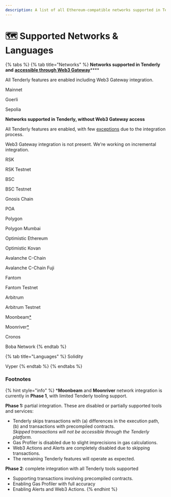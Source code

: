 ```yaml
---
description: A list of all Ethereum-compatible networks supported in Tenderly
---
```


# 🗺 Supported Networks & Languages

{% tabs %}
{% tab title="Networks" %}
**Networks supported in Tenderly and** [**accessible through Web3 Gateway**](http://blog.tenderly.co/how-to-deploy-smart-contracts-with-hardhat-and-tenderly/)****

All Tenderly features are enabled including Web3 Gateway integration.

<img src=".gitbook/assets/Icon_Mainnet.svg" alt="" data-size="line">Mainnet

<img src=".gitbook/assets/Icon_gorli.svg" alt="" data-size="line">Goerli

<img src=".gitbook/assets/Icon_sepolia.svg" alt="" data-size="line">Sepolia



**Networks supported in Tenderly, without Web3 Gateway access**

All Tenderly features are enabled, with few [exceptions](supported-networks-and-languages.md#footnotes) due to the integration process.

Web3 Gateway integration is not present. We're working on incremental integration.

<img src=".gitbook/assets/Icon_RSK.svg" alt="" data-size="line">RSK

<img src=".gitbook/assets/Icon_RSK Testnet-.svg" alt="" data-size="line">RSK Testnet

<img src=".gitbook/assets/Icon_BSC.svg" alt="" data-size="line">BSC

<img src=".gitbook/assets/Icon_BSC Testnet.svg" alt="" data-size="line">BSC Testnet

<img src=".gitbook/assets/Icon_gnosis.svg" alt="" data-size="line">Gnosis Chain

<img src=".gitbook/assets/Icon_POA.svg" alt="" data-size="line">POA

<img src=".gitbook/assets/Icon_Polygon.svg" alt="" data-size="line">Polygon

<img src=".gitbook/assets/Icon_Polygon Mumbai-.svg" alt="" data-size="line">Polygon Mumbai

<img src=".gitbook/assets/Icon_Optimistic Ethereum-.svg" alt="" data-size="line">Optimistic Ethereum

<img src=".gitbook/assets/Icon_Optimistic Kovan-.svg" alt="" data-size="line">Optimistic Kovan

<img src=".gitbook/assets/Icon_Avalanche C-Chain.svg" alt="" data-size="line">Avalanche C-Chain

<img src=".gitbook/assets/Icon_Avalanche.svg" alt="" data-size="line">Avalanche C-Chain Fuji

<img src=".gitbook/assets/Icon_fantom.svg" alt="" data-size="line">Fantom

<img src=".gitbook/assets/Icon_fantom testnet.svg" alt="" data-size="line">Fantom Testnet

<img src=".gitbook/assets/Icon_arbitrum.svg" alt="" data-size="line">Arbitrum

<img src=".gitbook/assets/Icon_arbitrum testnet.svg" alt="" data-size="line">Arbitrum Testnet

<img src=".gitbook/assets/Moonbeam.svg" alt="" data-size="line">Moonbeam[\*](supported-networks-and-languages.md#footnotes)

<img src=".gitbook/assets/Moonriver (1).svg" alt="" data-size="line">Moonriver[\*](supported-networks-and-languages.md#footnotes)

<img src=".gitbook/assets/Cronos.svg" alt="" data-size="line">Cronos

<img src=".gitbook/assets/Boba.svg" alt="" data-size="line">Boba Network
{% endtab %}

{% tab title="Languages" %}
<img src=".gitbook/assets/Icon_solidity.svg" alt="" data-size="line">Solidity

<img src=".gitbook/assets/Icon_vyper.svg" alt="" data-size="line">Vyper
{% endtab %}
{% endtabs %}

### Footnotes&#x20;

{% hint style="info" %}
\***Moonbeam** and **Moonriver** network integration is currently in **Phase 1**, with limited Tenderly tooling support.

**Phase 1:** partial integration. These are disabled or partially supported tools and services:

* Tenderly skips transactions with (a) differences in the execution path, (b) and transactions with precompiled contracts. \
  _Skipped transactions will not be accessible through the Tenderly platform._
* Gas Profiler is disabled due to slight imprecisions in gas calculations.
* Web3 Actions and Alerts are completely disabled due to skipping transactions.
* The remaining Tenderly features will operate as expected.

**Phase 2**: complete integration with all Tenderly tools supported

* Supporting transactions involving precompiled contracts.
* Enabling Gas Profiler with full accuracy
* Enabling Alerts and Web3 Actions.
{% endhint %}
